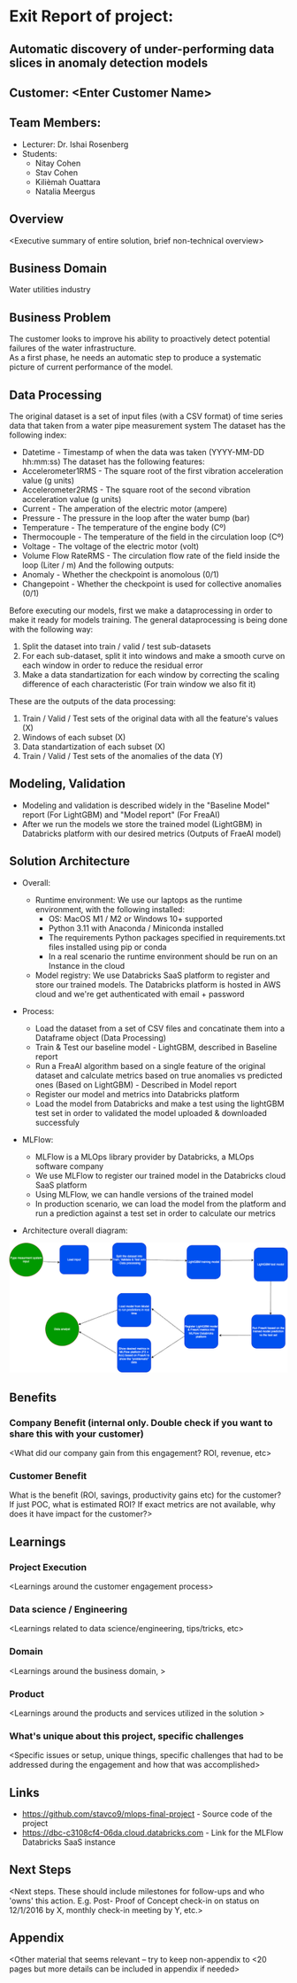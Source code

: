 # Exit Report of project:
## Automatic discovery of under-performing data slices in anomaly detection models

## Customer: <Enter Customer Name\>

## Team Members:
* Lecturer: Dr. Ishai Rosenberg
* Students:
  * Nitay Cohen
  * Stav Cohen
  * Kilièmah Ouattara
  * Natalia Meergus

##	Overview

<Executive summary of entire solution, brief non-technical overview\>

##	Business Domain
Water utilities industry

##	Business Problem
The customer looks to improve his ability to proactively detect potential failures of the water infrastructure.  
As a first phase, he needs an automatic step to produce a systematic picture of current performance of the model.

##	Data Processing
The original dataset is a set of input files (with a CSV format) of time series data that taken from a water pipe measurement system
The dataset has the following index:
* Datetime - Timestamp of when the data was taken (YYYY-MM-DD hh:mm:ss)
The dataset has the following features:
* Accelerometer1RMS - The square root of the first vibration acceleration value (g units)
* Accelerometer2RMS - The square root of the second vibration acceleration value (g units)
* Current - The amperation of the electric motor (ampere)
* Pressure - The pressure in the loop after the water bump (bar)
* Temperature - The temperature of the engine body (Cº)
* Thermocouple - The temperature of the field in the circulation loop (Cº)
* Voltage - The voltage of the electric motor (volt)
* Volume Flow RateRMS - The circulation flow rate of the field inside the loop (Liter / m)
And the following outputs:
* Anomaly - Whether the checkpoint is anomolous (0/1)
* Changepoint - Whether the checkpoint is used for collective anomalies (0/1)

Before executing our models, first we make a dataprocessing in order to make it ready for models training. The general dataprocessing is being done with the following way:
1. Split the dataset into train / valid / test sub-datasets
2. For each sub-dataset, split it into windows and make a smooth curve on each window in order to reduce the residual error
3. Make a data standartization for each window by correcting the scaling difference of each characteristic (For train window we also fit it)

These are the outputs of the data processing:
1. Train / Valid / Test sets of the original data with all the feature's values (X)
2. Windows of each subset (X)
3. Data standartization of each subset (X)
4. Train / Valid / Test sets of the anomalies of the data (Y)

##	Modeling, Validation
* Modeling and validation is described widely in the "Baseline Model" report (For LightGBM) and "Model report" (For FreaAI)
* After we run the models we store the trained model (LightGBM) in Databricks platform with our desired metrics (Outputs of FraeAI model)

##	Solution Architecture
* Overall:
  * Runtime environment: We use our laptops as the runtime environment, with the following installed:
    * OS: MacOS M1 / M2 or Windows 10+ supported
    * Python 3.11 with Anaconda / Miniconda installed
    * The requirements Python packages specified in requirements.txt files installed using pip or conda
    * In a real scenario the runtime environment should be run on an Instance in the cloud
  * Model registry: We use Databricks SaaS platform to register and store our trained models. The Databricks platform is hosted in AWS cloud and we're get authenticated with email + password
* Process:
  * Load the dataset from a set of CSV files and concatinate them into a Dataframe object (Data Processing)
  * Train & Test our baseline model - LightGBM, described in Baseline report
  * Run a FreaAI algorithm based on a single feature of the original dataset and calculate metrics based on true anomalies vs predicted ones (Based on LightGBM) - Described in Model report
  * Register our model and metrics into Databricks platform
  * Load the model from Databricks and make a test using the lightGBM test set in order to validated the model uploaded & downloaded successfuly
* MLFlow:
  * MLFlow is a MLOps library provider by Databricks, a MLOps software company
  * We use MLFlow to register our trained model in the Databricks cloud SaaS platform
  * Using MLFlow, we can handle versions of the trained model
  * In production scenario, we can load the model from the platform and run a prediction against a test set in order to calculate our metrics
 
* Architecture overall diagram:

![alt text](https://github.com/stavco9/mlops-final-project/blob/b40a7fd9c82e4982d1f2d78432054deebd31ef92/docs/MLflowArchitecture.png)

##	Benefits
	
###	Company Benefit (internal only. Double check if you want to share this with your customer)
<What did our company gain from this engagement? ROI, revenue,  etc\>

###	Customer Benefit
What is the benefit (ROI, savings, productivity gains etc)  for the customer? If just POC, what is estimated ROI? If exact metrics are not available, why does it have impact for the customer?\>

##	Learnings

### 	Project Execution
<Learnings around the customer engagement process\>

### Data science / Engineering
<Learnings related to data science/engineering, tips/tricks, etc\>


### Domain
<Learnings around the business domain, \>


### Product
<Learnings around the products and services utilized in the solution \>

###	What's unique about this project, specific challenges
<Specific issues or setup, unique things, specific challenges that had to be addressed during the engagement and how that was accomplished\>

##	Links
* https://github.com/stavco9/mlops-final-project - Source code of the project
* https://dbc-c3108cf4-06da.cloud.databricks.com - Link for the MLFlow Databricks SaaS instance


##	Next Steps
 
<Next steps. These should include milestones for follow-ups and who 'owns' this action. E.g. Post- Proof of Concept check-in on status on 12/1/2016 by X, monthly check-in meeting by Y, etc.\>

## Appendix
<Other material that seems relevant – try to keep non-appendix to <20 pages but more details can be included in appendix if needed\>
